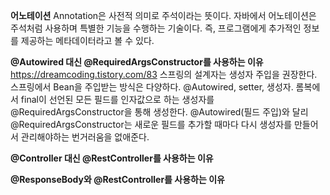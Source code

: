 
**어노테이션**
Annotation은 사전적 의미로 주석이라는 뜻이다.
자바에서 어노테이션은 주석처럼 사용하며 특별한 기능을 수행하는 기술이다.
즉, 프로그램에게 추가적인 정보를 제공하는 메타데이터라고 볼 수 있다.



**@Autowired 대신 @RequiredArgsConstructor를 사용하는 이유**
https://dreamcoding.tistory.com/83
스프링의 설계자는 생성자 주입을 권장한다.
스프링에서 Bean을 주입받는 방식은 다양하다. @Autowired, setter, 생성자.
롬복에서 final이 선언된 모든 필드를 인자값으로 하는 생성자를 @RequiredArgsConstructor을 통해 생성한다.
@Autowired(필드 주입)와 달리 @RequiredArgsConstructor는 새로운 필드를 추가할 때마다 다시 생성자를 만들어서 관리해야하는 번거러움을 없애준다.



**@Controller 대신 @RestController를 사용하는 이유**

**@ResponseBody와  @RestController를 사용하는 이유**



